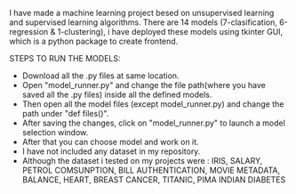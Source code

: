 I have made a machine learning project besed on unsupervised learning and supervised learning algorithms.
There are 14 models (7-clasification, 6-regression & 1-clustering), i have deployed these models using tkinter GUI, which is a python package to create frontend.

STEPS TO RUN THE MODELS:
- Download all the .py files at same location.
- Open "model_runner.py" and change the file path(where you have saved all the .py files) inside all the defined models.
- Then open all the model files (except model_runner.py) and change the path under "def files()".
- After saving the changes, click on "model_runner.py" to launch a model selection window.
- After that you can choose model and work on it.
- I have not included any dataset in my repository.
- Although the dataset i tested on my projects were : IRIS, SALARY, PETROL COMSUNPTION, BILL AUTHENTICATION, MOVIE METADATA, BALANCE, HEART, BREAST CANCER, TITANIC, PIMA INDIAN DIABETES

